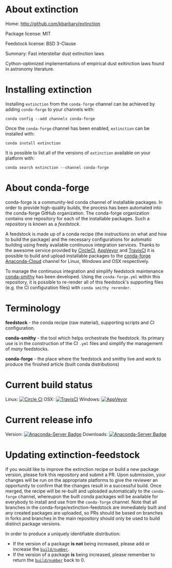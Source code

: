 About extinction
================

Home: http://github.com/kbarbary/extinction

Package license: MIT

Feedstock license: BSD 3-Clause

Summary: Fast interstellar dust extinction laws

Cython-optimized implementations of empirical dust exitinction laws
found in astronomy literature.


Installing extinction
=====================

Installing `extinction` from the `conda-forge` channel can be achieved by adding `conda-forge` to your channels with:

```
conda config --add channels conda-forge
```

Once the `conda-forge` channel has been enabled, `extinction` can be installed with:

```
conda install extinction
```

It is possible to list all of the versions of `extinction` available on your platform with:

```
conda search extinction --channel conda-forge
```


About conda-forge
=================

conda-forge is a community-led conda channel of installable packages.
In order to provide high-quality builds, the process has been automated into the
conda-forge GitHub organization. The conda-forge organization contains one repository
for each of the installable packages. Such a repository is known as a *feedstock*.

A feedstock is made up of a conda recipe (the instructions on what and how to build
the package) and the necessary configurations for automatic building using freely
available continuous integration services. Thanks to the awesome service provided by
[CircleCI](https://circleci.com/), [AppVeyor](http://www.appveyor.com/)
and [TravisCI](https://travis-ci.org/) it is possible to build and upload installable
packages to the [conda-forge](https://anaconda.org/conda-forge)
[Anaconda-Cloud](http://docs.anaconda.org/) channel for Linux, Windows and OSX respectively.

To manage the continuous integration and simplify feedstock maintenance
[conda-smithy](http://github.com/conda-forge/conda-smithy) has been developed.
Using the ``conda-forge.yml`` within this repository, it is possible to re-render all of
this feedstock's supporting files (e.g. the CI configuration files) with ``conda smithy rerender``.


Terminology
===========

**feedstock** - the conda recipe (raw material), supporting scripts and CI configuration.

**conda-smithy** - the tool which helps orchestrate the feedstock.
                   Its primary use is in the construction of the CI ``.yml`` files
                   and simplify the management of *many* feedstocks.

**conda-forge** - the place where the feedstock and smithy live and work to
                  produce the finished article (built conda distributions)

Current build status
====================

Linux: [![Circle CI](https://circleci.com/gh/conda-forge/extinction-feedstock.svg?style=shield)](https://circleci.com/gh/conda-forge/extinction-feedstock)
OSX: [![TravisCI](https://travis-ci.org/conda-forge/extinction-feedstock.svg?branch=master)](https://travis-ci.org/conda-forge/extinction-feedstock)
Windows: [![AppVeyor](https://ci.appveyor.com/api/projects/status/github/conda-forge/extinction-feedstock?svg=True)](https://ci.appveyor.com/project/conda-forge/extinction-feedstock/branch/master)

Current release info
====================
Version: [![Anaconda-Server Badge](https://anaconda.org/conda-forge/extinction/badges/version.svg)](https://anaconda.org/conda-forge/extinction)
Downloads: [![Anaconda-Server Badge](https://anaconda.org/conda-forge/extinction/badges/downloads.svg)](https://anaconda.org/conda-forge/extinction)


Updating extinction-feedstock
=============================

If you would like to improve the extinction recipe or build a new
package version, please fork this repository and submit a PR. Upon submission,
your changes will be run on the appropriate platforms to give the reviewer an
opportunity to confirm that the changes result in a successful build. Once
merged, the recipe will be re-built and uploaded automatically to the
`conda-forge` channel, whereupon the built conda packages will be available for
everybody to install and use from the `conda-forge` channel.
Note that all branches in the conda-forge/extinction-feedstock are
immediately built and any created packages are uploaded, so PRs should be based
on branches in forks and branches in the main repository should only be used to
build distinct package versions.

In order to produce a uniquely identifiable distribution:
 * If the version of a package **is not** being increased, please add or increase
   the [``build/number``](http://conda.pydata.org/docs/building/meta-yaml.html#build-number-and-string).
 * If the version of a package **is** being increased, please remember to return
   the [``build/number``](http://conda.pydata.org/docs/building/meta-yaml.html#build-number-and-string)
   back to 0.
